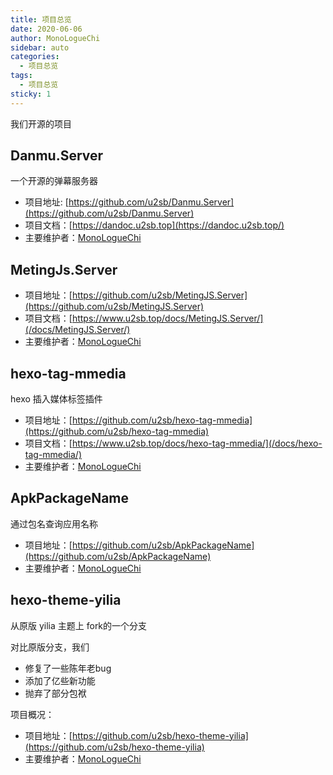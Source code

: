 ```yaml
---
title: 项目总览
date: 2020-06-06
author: MonoLogueChi
sidebar: auto
categories:
  - 项目总览
tags:
  - 项目总览
sticky: 1
---
```


我们开源的项目

<!-- more -->

## Danmu.Server

一个开源的弹幕服务器

- 项目地址: [https://github.com/u2sb/Danmu.Server](https://github.com/u2sb/Danmu.Server)
- 项目文档：[https://dandoc.u2sb.top](https://dandoc.u2sb.top/)
- 主要维护者：[MonoLogueChi](https://github.com/MonoLogueChi)

## MetingJs.Server

- 项目地址：[https://github.com/u2sb/MetingJS.Server](https://github.com/u2sb/MetingJS.Server)
- 项目文档：[https://www.u2sb.top/docs/MetingJS.Server/](/docs/MetingJS.Server/)
- 主要维护者：[MonoLogueChi](https://github.com/MonoLogueChi)

## hexo-tag-mmedia

hexo 插入媒体标签插件

- 项目地址：[https://github.com/u2sb/hexo-tag-mmedia](https://github.com/u2sb/hexo-tag-mmedia)
- 项目文档：[https://www.u2sb.top/docs/hexo-tag-mmedia/](/docs/hexo-tag-mmedia/)
- 主要维护者：[MonoLogueChi](https://github.com/MonoLogueChi)

## ApkPackageName

通过包名查询应用名称

- 项目地址：[https://github.com/u2sb/ApkPackageName](https://github.com/u2sb/ApkPackageName)
- 主要维护者：[MonoLogueChi](https://github.com/MonoLogueChi)

## hexo-theme-yilia

从原版 yilia 主题上 fork的一个分支

对比原版分支，我们

- 修复了一些陈年老bug
- 添加了亿些新功能
- 抛弃了部分包袱

项目概况： 

- 项目地址：[https://github.com/u2sb/hexo-theme-yilia](https://github.com/u2sb/hexo-theme-yilia)
- 主要维护者：[MonoLogueChi](https://github.com/MonoLogueChi)